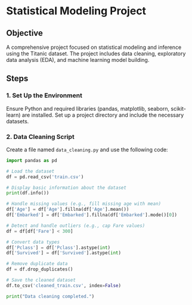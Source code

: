 # Statistical Modeling Project

## Objective
A comprehensive project focused on statistical modeling and inference using the Titanic dataset. The project includes data cleaning, exploratory data analysis (EDA), and machine learning model building.

## Steps

### 1. Set Up the Environment
Ensure Python and required libraries (pandas, matplotlib, seaborn, scikit-learn) are installed. Set up a project directory and include the necessary datasets.

### 2. Data Cleaning Script
Create a file named `data_cleaning.py` and use the following code:

```python
import pandas as pd

# Load the dataset
df = pd.read_csv('train.csv')

# Display basic information about the dataset
print(df.info())

# Handle missing values (e.g., fill missing age with mean)
df['Age'] = df['Age'].fillna(df['Age'].mean())
df['Embarked'] = df['Embarked'].fillna(df['Embarked'].mode()[0])

# Detect and handle outliers (e.g., cap Fare values)
df = df[df['Fare'] < 300]

# Convert data types
df['Pclass'] = df['Pclass'].astype(int)
df['Survived'] = df['Survived'].astype(int)

# Remove duplicate data
df = df.drop_duplicates()

# Save the cleaned dataset
df.to_csv('cleaned_train.csv', index=False)

print("Data cleaning completed.")

